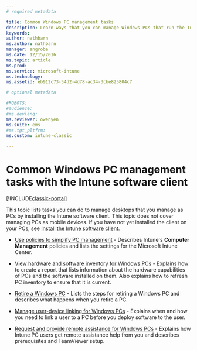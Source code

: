```yaml
---
# required metadata

title: Common Windows PC management tasks 
description: Learn ways that you can manage Windows PCs that run the Intune software client.
keywords:
author: nathbarn
ms.author: nathbarn
manager: angrobe
ms.date: 12/15/2016
ms.topic: article
ms.prod:
ms.service: microsoft-intune
ms.technology:
ms.assetid: eb912c73-54d2-4d78-ac34-3cbe825804c7

# optional metadata

#ROBOTS:
#audience:
#ms.devlang:
ms.reviewer: owenyen
ms.suite: ems
#ms.tgt_pltfrm:
ms.custom: intune-classic

---
```


# Common Windows PC management tasks with the Intune software client

[!INCLUDE[classic-portal](../includes/classic-portal.md)]

This topic lists tasks you can do to manage desktops that you manage as PCs by installing the Intune software client. This topic does not cover managing PCs as mobile devices. If you have not yet installed the client on your PCs, see [Install the Intune software client](install-the-windows-pc-client-with-microsoft-intune.md).


- [Use policies to simplify PC management](use-policies-to-simplify-windows-pc-management.md) - Describes Intune's **Computer Management** policies and lists the settings for the Microsoft Intune Center.

- [View hardware and software inventory for Windows PCs](view-hardware-and-software-inventory-for-windows-pcs-in-microsoft-intune.md) - Explains how to create a report that lists information about the hardware capabilities of PCs and the software installed on them. Also explains how to refresh PC inventory to ensure that it is current.

- [Retire a Windows PC](retire-a-windows-pc-with-microsoft-intune.md) - Lists the steps for retiring a Windows PC and describes what happens when you retire a PC.

- [Manage user-device linking for Windows PCs](manage-user-device-linking-for-windows-pcs-with-microsoft-intune.md) - Explains when and how you need to link a user to a PC before you deploy software to the user.

- [Request and provide remote assistance for Windows PCs](request-and-provide-remote-assistance-for-windows-pcs-in-microsoft-intune.md) - Explains how Intune PC users get remote assistance help from you and describes prerequisites and TeamViewer setup.


